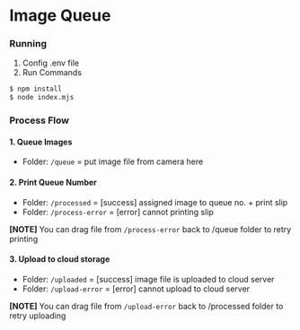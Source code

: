 # Image Queue 

### Running
1. Config .env file
2. Run Commands
```bash
$ npm install
$ node index.mjs
```

### Process Flow
#### 1. Queue Images
- Folder: `/queue` = put image file from camera here

#### 2. Print Queue Number
- Folder: `/processed` = [success] assigned image to queue no. + print slip
- Folder: `/process-error` = [error] cannot printing slip

**[NOTE]** You can drag file from `/process-error` back to /queue folder to retry printing

#### 3. Upload to cloud storage
- Folder: `/uploaded` = [success] image file is uploaded to cloud server
- Folder: `/upload-error` = [error] cannot upload to cloud server

**[NOTE]** You can drag file from `/upload-error` back to /processed folder to retry uploading
 